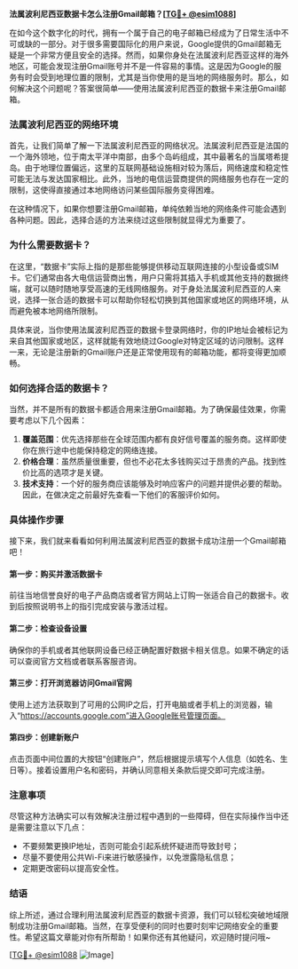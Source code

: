 **法属波利尼西亚数据卡怎么注册Gmail邮箱？[[TG💪+ @esim1088](https://t.me/s/esim1088)]**

在如今这个数字化的时代，拥有一个属于自己的电子邮箱已经成为了日常生活中不可或缺的一部分。对于很多需要国际化的用户来说，Google提供的Gmail邮箱无疑是一个非常方便且安全的选择。然而，如果你身处在法属波利尼西亚这样的海外地区，可能会发现注册Gmail账号并不是一件容易的事情。这是因为Google的服务有时会受到地理位置的限制，尤其是当你使用的是当地的网络服务时。那么，如何解决这个问题呢？答案很简单——使用法属波利尼西亚的数据卡来注册Gmail邮箱。

### 法属波利尼西亚的网络环境

首先，让我们简单了解一下法属波利尼西亚的网络状况。法属波利尼西亚是法国的一个海外领地，位于南太平洋中南部，由多个岛屿组成，其中最著名的当属塔希提岛。由于地理位置偏远，这里的互联网基础设施相对较为落后，网络速度和稳定性可能无法与发达国家相比。此外，当地的电信运营商提供的网络服务也存在一定的限制，这使得直接通过本地网络访问某些国际服务变得困难。

在这种情况下，如果你想要注册Gmail邮箱，单纯依赖当地的网络条件可能会遇到各种问题。因此，选择合适的方法来绕过这些限制就显得尤为重要了。

### 为什么需要数据卡？

在这里，“数据卡”实际上指的是那些能够提供移动互联网连接的小型设备或SIM卡。它们通常由各大电信运营商出售，用户只需将其插入手机或其他支持的数据终端，就可以随时随地享受高速的无线网络服务。对于身处法属波利尼西亚的人来说，选择一张合适的数据卡可以帮助你轻松切换到其他国家或地区的网络环境，从而避免被本地网络所限制。

具体来说，当你使用法属波利尼西亚的数据卡登录网络时，你的IP地址会被标记为来自其他国家或地区，这样就能有效地绕过Google对特定区域的访问限制。这样一来，无论是注册新的Gmail账户还是正常使用现有的邮箱功能，都将变得更加顺畅。

### 如何选择合适的数据卡？

当然，并不是所有的数据卡都适合用来注册Gmail邮箱。为了确保最佳效果，你需要考虑以下几个因素：

1. **覆盖范围**：优先选择那些在全球范围内都有良好信号覆盖的服务商。这样即使你在旅行途中也能保持稳定的网络连接。
2. **价格合理**：虽然质量很重要，但也不必花太多钱购买过于昂贵的产品。找到性价比高的选项才是关键。
3. **技术支持**：一个好的服务商应该能够及时响应客户的问题并提供必要的帮助。因此，在做决定之前最好先查看一下他们的客服评价如何。

### 具体操作步骤

接下来，我们就来看看如何利用法属波利尼西亚的数据卡成功注册一个Gmail邮箱吧！

#### 第一步：购买并激活数据卡
前往当地信誉良好的电子产品商店或者官方网站上订购一张适合自己的数据卡。收到后按照说明书上的指引完成安装与激活过程。

#### 第二步：检查设备设置
确保你的手机或者其他联网设备已经正确配置好数据卡相关信息。如果不确定的话可以查阅官方文档或者联系客服咨询。

#### 第三步：打开浏览器访问Gmail官网
使用上述方法获取到了可用的公网IP之后，打开电脑或者手机上的浏览器，输入“https://accounts.google.com”进入Google账号管理页面。

#### 第四步：创建新账户
点击页面中间位置的大按钮“创建账户”，然后根据提示填写个人信息（如姓名、生日等）。接着设置用户名和密码，并确认同意相关条款后提交即可完成注册。

### 注意事项

尽管这种方法确实可以有效解决注册过程中遇到的一些障碍，但在实际操作当中还是需要注意以下几点：
- 不要频繁更换IP地址，否则可能会引起系统怀疑进而导致封号；
- 尽量不要使用公共Wi-Fi来进行敏感操作，以免泄露隐私信息；
- 定期更改密码以提高安全性。

### 结语

综上所述，通过合理利用法属波利尼西亚的数据卡资源，我们可以轻松突破地域限制成功注册Gmail邮箱。当然，在享受便利的同时也要时刻牢记网络安全的重要性。希望这篇文章能对你有所帮助！如果你还有其他疑问，欢迎随时提问哦~

[[TG💪+ @esim1088](https://t.me/s/esim1088) ![Image](https://i.postimg.cc/4NQfJmqS/Snipaste-2025-05-13-00-14-12.png)]